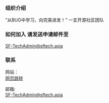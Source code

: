 ### 组织介绍
“从BUG中学习，向完美进发！”
一支开源社区团队

### 如何加入 请发送申请邮件至
SF-TechAdmin@sftech.asia

### 联系
网站：  
[网页跳转](https://sf-tech.zuotiya.com/)

邮箱:  
SF-TechAdmin@sftech.asia
